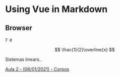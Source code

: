 # Using Vue in Markdown

## Browser

$\mathbb{F}$ é

$$
\frac{1}{2}\overline{x}
$$

Sistemas linears..

[Aula 2 - (06/01/2021) - Corpos](https://www.youtube.com/watch?v=z9GZVGrg1As)

##
